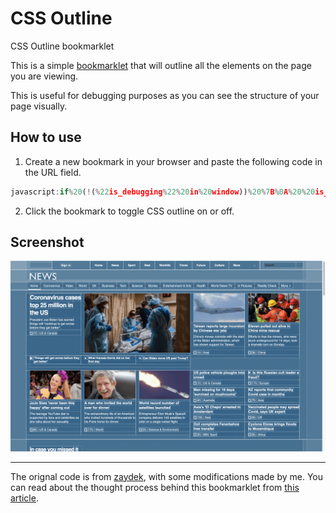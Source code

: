 # CSS Outline

CSS Outline bookmarklet

This is a simple [bookmarklet](https://en.wikipedia.org/wiki/Bookmarklet) that will outline all the elements on the page you are viewing.

This is useful for debugging purposes as you can see the structure of your page visually.

## How to use

1. Create a new bookmark in your browser and paste the following code in the URL field.

```js
javascript:if%20(!(%22is_debugging%22%20in%20window))%20%7B%0A%20%20is_debugging%20%3D%20false%3B%0A%20%20var%20debug_el%20%3D%20document.createElement(%22style%22)%3B%0A%20%20debug_el.append(%0A%20%20%20%20document.createTextNode(%0A%20%20%20%20%20%20%60*%3Anot(path)%3Anot(g)%20%7B%20%0A%20%20%20%20%20%20%20%20%20%20color%3A%20rgb(255%20255%20255)%20!important%3B%0A%20%20%20%20%20%20%20%20%20%20background%3A%20rgb(49%2095%20130%20%2F%2020%25)%20!important%3B%0A%20%20%20%20%20%20%20%20%20%20outline%3A%20dashed%201px%20rgb(255%20255%20255%20%2F%2050%25)%20!important%3B%0A%20%20%20%20%20%20%20%20%20%20box-shadow%3A%20none%20!important%3B%20%7D%60%0A%20%20%20%20)%0A%20%20)%3B%0A%7D%0Afunction%20enable_debugger()%20%7B%0A%20%20if%20(!is_debugging)%20%7B%0A%20%20%20%20document.head.appendChild(debug_el)%3B%0A%20%20%20%20is_debugging%20%3D%20true%3B%0A%20%20%7D%0A%7D%0A%0Afunction%20disable_debugger()%20%7B%0A%20%20if%20(is_debugging)%20%7B%0A%20%20%20%20document.head.removeChild(debug_el)%3B%0A%20%20%20%20is_debugging%20%3D%20false%3B%0A%20%20%7D%0A%7D%0A!is_debugging%20%3F%20enable_debugger()%20%3A%20disable_debugger()%3B%0A
```

2. Click the bookmark to toggle CSS outline on or off.

## Screenshot

![CSS Outline Screenshot](css-outline-screenshot-bbcnews.png)

---

The orignal code is from [zaydek](zaydek.github.com/debug.css), with some modifications made by me. You can read about the thought process behind this bookmarklet from [this article](https://forum.freecodecamp.org/t/here-s-my-favorite-weird-trick-to-debug-css/189151).

